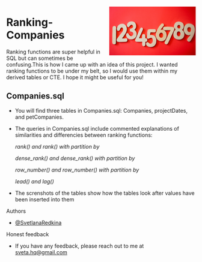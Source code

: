 
<img
  align="right"
  src="readme-logo.png"
  style="width: 230px; height: 130px">  
# Ranking-Companies

Ranking functions are super helpful in SQL but can sometimes be confusing.This is how I came up with an idea of this project. I wanted ranking functions to be under my belt, so I would use them within my derived tables or CTE. I hope it might be useful for you!


## Companies.sql
- You will find three tables in Companies.sql: Companies, projectDates, and petCompanies. 
- The queries in Companies.sql include commented explanations of similarities and differencies between ranking functions:

     *rank() and rank() with partition by*
     
     *dense_rank() and dense_rank() with partition by*
     
     *row_number() and row_number() with partition by*
     
     *lead() and lag()*

- The screnshots of the tables show how the tables look after values have been inserted into them

Authors

- [@SvetlanaRedkina](https://github.com/SvetlanaRedkina)


Honest feedback

- If you have any feedback, please reach out to me at sveta.hq@gmail.com
